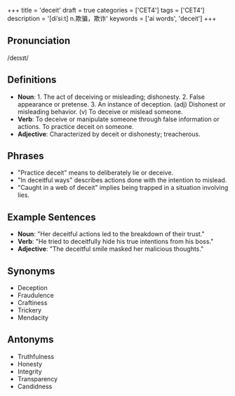 +++
title = 'deceit'
draft = true
categories = ['CET4']
tags = ['CET4']
description = '[diˈsiːt] n.欺骗，欺诈'
keywords = ['ai words', 'deceit']
+++

## Pronunciation
/deɪsɪt/

## Definitions
- **Noun**: 1. The act of deceiving or misleading; dishonesty. 2. False appearance or pretense. 3. An instance of deception. (adj) Dishonest or misleading behavior. (v) To deceive or mislead someone.
- **Verb**: To deceive or manipulate someone through false information or actions. To practice deceit on someone.
- **Adjective**: Characterized by deceit or dishonesty; treacherous.

## Phrases
- "Practice deceit" means to deliberately lie or deceive.
- "In deceitful ways" describes actions done with the intention to mislead.
- "Caught in a web of deceit" implies being trapped in a situation involving lies.

## Example Sentences
- **Noun**: "Her deceitful actions led to the breakdown of their trust."
- **Verb**: "He tried to deceitfully hide his true intentions from his boss."
- **Adjective**: "The deceitful smile masked her malicious thoughts."

## Synonyms
- Deception
- Fraudulence
- Craftiness
- Trickery
- Mendacity

## Antonyms
- Truthfulness
- Honesty
- Integrity
- Transparency
- Candidness
